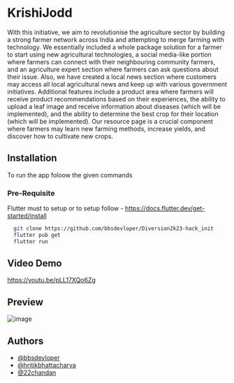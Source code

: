 
# KrishiJodd

With this initiative, we aim to revolutionise the agriculture sector by building a strong farmer network across India and attempting to merge farming with technology. We essentially included a whole package solution for a farmer to start using new agricultural technologies, a social media-like portion where farmers can connect with their neighbouring community farmers, and an agriculture expert section where farmers can ask questions about their issue. Also, we have created a local news section where customers may access all local agricultural news and keep up with various government initiatives. Additional features include a product area where farmers will receive product recommendations based on their experiences, the ability to upload a leaf image and receive information about diseases (which will be implemented), and the ability to determine the best crop for their location (which will be implemented). Our resource page is a crucial component where farmers may learn new farming methods, increase yields, and discover how to cultivate new crops.


## Installation

To run the app foloow the given commands 
### Pre-Requisite
Flutter must to setup
or to setup follow - https://docs.flutter.dev/get-started/install

```bash
  git clone https://github.com/bbsdevloper/Diversion2k23-hack_init
  flutter pub get
  flutter run
```
  ## Video Demo
  https://youtu.be/pLL17XQo6Zg

## Preview
![image](https://user-images.githubusercontent.com/99157367/221381358-bdfa0916-8369-4a6b-8ee2-c0ce4144f40f.png)
## Authors

- [@bbsdevloper](https://github.com/bbsdevloper)
- [@hritikbhattacharya](https://github.com/hritikbhattacharya)
- [@22chandan](https://github.com/22chandan)
